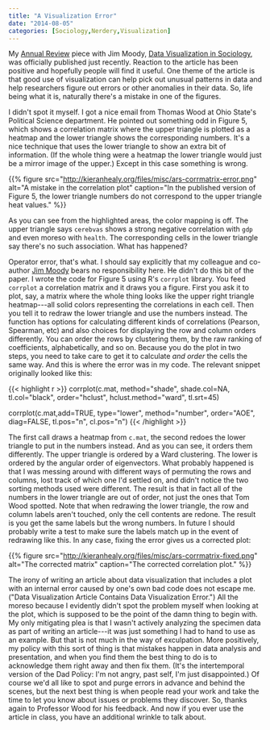 ```yaml
---
title: "A Visualization Error"
date: "2014-08-05"
categories: [Sociology,Nerdery,Visualization]
---
```


My [Annual Review](http://www.annualreviews.org/journal/soc) piece with Jim Moody, [Data Visualization in Sociology](http://kieranhealy.org/files/papers/data-visualization.pdf), was officially published just recently. Reaction to the article has been positive and hopefully people will find it useful. One theme of the article is that good use of visualization can help pick out unusual patterns in data and help researchers figure out errors or other anomalies in their data. So, life being what it is,  naturally there's a mistake in one of the figures.

I didn't spot it myself. I got a nice email from Thomas Wood at Ohio State's Political Science department. He pointed out something odd in Figure 5, which shows a correlation matrix where the upper triangle is plotted as a heatmap and the lower triangle shows the corresponding numbers. It's a nice technique that uses the lower triangle to show an extra bit of information. (If the whole thing were a heatmap the lower triangle would just be a mirror image of the upper.) Except in this case something is wrong.

{{% figure src="http://kieranhealy.org/files/misc/ars-corrmatrix-error.png" alt="A mistake in the correlation plot" caption="In the published version of Figure 5, the lower triangle numbers do not correspond to the upper triangle heat values." %}}

As you can see from the highlighted areas, the color mapping is off. The upper triangle says `cerebvas` shows a strong negative correlation with `gdp` and even moreso with `health`. The corresponding cells in the lower triangle say there's no such association. What has happened?

Operator error, that's what. I should say explicitly that my colleague and co-author [Jim Moody](http://www.soc.duke.edu/~jmoody77/) bears no responsibility here. He didn't do this bit of the paper. I wrote the code for Figure 5 using R's `corrplot` library. You feed `corrplot` a correlation matrix and it draws you a figure. First you ask it to plot, say, a matrix where the whole thing looks like the upper right triangle heatmap---all solid colors representing the correlations in each cell. Then you tell it to redraw the lower triangle and use the numbers instead. The function has options for calculating different kinds of correlations (Pearson, Spearman, etc) and also choices for displaying the row and column orders  differently. You can order the rows by clustering them, by the raw ranking of coefficients, alphabetically, and so on. Because you do the plot in two steps, you need to take care to get it to calculate _and order_ the cells the same way. And this is where the error was in my code. The relevant snippet originally looked like this:

{{< highlight r >}}
corrplot(c.mat, method="shade", shade.col=NA, tl.col="black",
         order="hclust", hclust.method="ward", tl.srt=45)

corrplot(c.mat,add=TRUE, type="lower", method="number",
         order="AOE", diag=FALSE, tl.pos="n", cl.pos="n")
{{< /highlight >}}

The first call draws a heatmap from `c.mat`, the second redoes the lower triangle to put in the numbers instead. And as you can see, it orders them differently. The upper triangle is ordered by a Ward clustering. The lower is ordered by the angular order of eigenvectors. What probably happened is that I was messing around with different ways of permuting the rows and columns, lost track of which one I'd settled on, and didn't notice the two sorting methods used were different. The result is that in fact all of the numbers in the lower triangle are out of order, not just the ones that Tom Wood spotted. Note that when redrawing the lower triangle, the row and column labels aren't touched, only the cell contents are redone. The result is you get the same labels but the wrong numbers. In future I should probably write a test to make sure the labels match up in the event of redrawing like this. In any case, fixing the error gives us a corrected plot:

{{% figure src="http://kieranhealy.org/files/misc/ars-corrmatrix-fixed.png" alt="The corrected matrix" caption="The corrected correlation plot." %}}

The irony of writing an article about data visualization that includes a plot with an internal error caused by one's own bad code does not escape me. ("Data Visualization Article Contains Data Visualization Error.") All the moreso because I evidently didn't spot the problem myself when looking at the plot, which is supposed to be the point of the damn thing to begin with. My only mitigating plea is that I wasn't actively analyzing the specimen data as part of writing an article---it was just something I  had to hand to use as an example. But that is not much in the way of exculpation. More positively, my policy with this sort of thing is that mistakes happen in data analysis and presentation, and when you find them the best thing to do is to acknowledge them right away and then fix them. (It's the intertemporal version of the Dad Policy: I'm not angry, past self, I'm just disappointed.) Of course we'd all like to spot and purge errors in advance and behind the scenes, but the next best thing is when people read your work and take the time to let you know about issues or problems they discover. So, thanks again to Professor Wood for his feedback. And now if you ever use the article in class, you have an additional wrinkle to talk about. 
